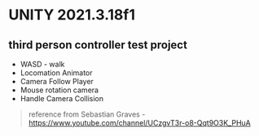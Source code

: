 # UNITY 2021.3.18f1
## third person controller test project

- WASD - walk
- Locomation Animator
- Camera Follow Player
- Mouse rotation camera
- Handle Camera Collision

> reference from Sebastian Graves - https://www.youtube.com/channel/UCzgvT3r-o8-Qqt9O3K_PHuA



